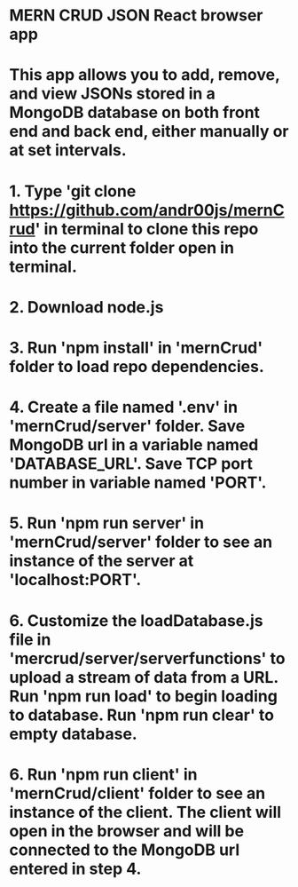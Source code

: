 # MERN CRUD JSON React browser app
# This app allows you to add, remove, and view JSONs stored in a MongoDB database on both front end and back end, either manually or at set intervals.
# 1. Type 'git clone https://github.com/andr00js/mernCrud' in terminal to clone this repo into the current folder open in terminal.
# 2. Download node.js
# 3. Run 'npm install' in 'mernCrud' folder to load repo dependencies.
# 4. Create a file named '.env' in 'mernCrud/server' folder. Save MongoDB url in a variable named 'DATABASE_URL'. Save TCP port number in variable named 'PORT'.
# 5. Run 'npm run server' in 'mernCrud/server' folder to see an instance of the server at 'localhost:PORT'. 
# 6. Customize the loadDatabase.js file in 'mercrud/server/serverfunctions' to upload a stream of data from a URL. Run 'npm run load' to begin loading to database. Run 'npm run clear' to empty database.
# 6. Run 'npm run client' in 'mernCrud/client' folder to see an instance of the client. The client will open in the browser and will be connected to the MongoDB url entered in step 4.